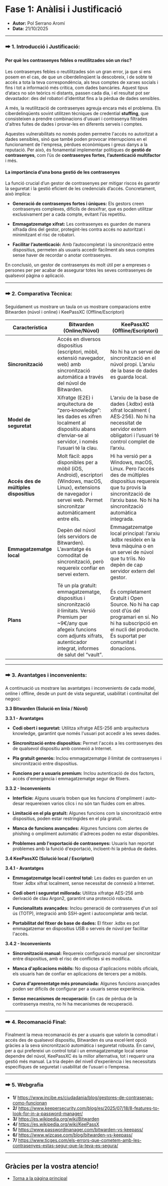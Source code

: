 # Fase 1: Anàlisi i Justificació
- **Autor:** Pol Serrano Aromí
- **Data:** 21/10/2025

---
### 🠲 1. Introducció i Justificació:
#### Per què les contrasenyes febles o reutilitzades són un risc?
Les contrasenyes febles o reutilitzades són un gran error, ja que si ens posem en el cas, de que un ciberdelinqüent la descobreix, i de sobte té accés a tota la teva correspondència, als teus comptes de xarxes socials i fins i tot a informació més crítica, com dades bancàries. Aquest tipus d’atacs no són teòrics ni distants, passen cada dia, i el resultat pot ser devastador: des del robatori d’identitat fins a la pèrdua de dades sensibles.

A més, la reutilització de contrasenyes agreuja encara més el problema. Els ciberdelinqüents sovint utilitzen tècniques de credential **stuffing**, que consisteixen a prendre combinacions d'usuari i contrasenya filtrades d'altres fuites de dades i provar-les en diferents serveis i comptes.

Aquestes vulnerabilitats no només poden permetre l'accés no autoritzat a dades sensibles, sinó que també poden provocar interrupcions en el funcionament de l'empresa, pèrdues econòmiques i greus danys a la reputació. Per això, és fonamental implementar polítiques de **gestió de contrasenyes**, com l’ús de **contrasenyes fortes**, **l’autenticació multifactor** i més.

#### La importància d’una bona gestió de les contrasenyes
La funció crucial d’un gestor de contrasenyes per mitigar riscos és garantir la seguretat i la gestió eficient de les credencials d’accés. Concretament, això implica:

- **Generació de contrasenyes fortes i úniques:** Els gestors creen contrasenyes complexes, difícils de desxifrar, que es poden utilitzar exclusivament per a cada compte, evitant l’ús repetitiu.

- **Emmagatzematge xifrat:** Les contrasenyes es guarden de manera xifrada dins del gestor, protegint-les contra accés no autoritzat i minimitzant el risc de robatori.

- **Facilitar l’autenticació:** Amb l’autocompletat i la sincronització entre dispositius, permeten als usuaris accedir fàcilment als seus comptes sense haver de recordar o anotar contrasenyes.

En conclusió, un gestor de contrasenyes és molt útil per a empreses o persones per per acabar de assegurar totes les seves contrasenyes de qualsevol pàgina o aplicació.

---
### 🠲 2. Comparativa Tècnica:

Seguidament us mostrare un taula on us mostrare comparacions entre Bitwarden (núvol i online) i KeePassXC (Offline/Escriptori)

| Característica | Bitwarden (Online/Núvol) | KeePassXC (Offline/Escriptori) |
| ----- | ----- | ----- |
| **Sincronització** | Accés en diversos dispositius (escriptori, mòbil, extensió navegador, web) amb sincronització automàtica a través del núvol de Bitwarden. | No hi ha un servei de sincronització en el núvol propi. L’arxiu de la base de dades es guarda local. |
| **Model de seguretat** | Xifratge (E2E) i arquitectura de “zero‑knowledge”: les dades es xifren localment al dispositiu abans d’enviar‑se al servidor, i només l’usuari té la clau.  | L’arxiu de la base de dades (.kdbx) està xifrat localment ( AES‑256). No hi ha necessitat de servidor extern obligatori i l’usuari té control complet de l’arxiu. |
| **Accés des de múltiples dispositius** | Molt fàcil: apps disponibles per a mòbil (iOS, Android), escriptori (Windows, macOS, Linux), extensions de navegador i servei web. Permet sincronitzar automàticament entre ells. | Hi ha versió per a Windows, macOS, Linux. Pero l’accés des de múltiples dispositius requereix que tu provis la sincronització de l’arxiu base. No hi ha sincronització automàtica integrada. |
| **Emmagatzematge local** | Depèn del núvol (els servidors de Bitwarden). L’avantatge és comoditat de sincronització, però requereix confiar en servei extern. | Emmagatzematge local principal: l’arxiu .kdbx resideix en la teva màquina o en un servei de núvol que tu trïis. No depèn de cap servidor extern del gestor. |
| **Plans** | Té un pla gratuït: emmagatzematge, dispositius i sincronització il·limitats. Versió Premium per \~9€/any que afegeix funcions com adjunts xifrats, autenticador integrat, informes de salut del “vault”. | És completament Gratuït i Open Source. No hi ha cap cost d’ús del programari en sí. No hi ha subscripció en el nucli del producte. És suportat per comunitat i donacions. |


---
### 🠲 3. Avantatges i inconvenients:

A continuació us mostrare las avantatges i inconvenients de cada model, online i offline, desde un punt de vista seguretat, usabilitat i continuïtat del negoci:

**3.3 Bitwarden (Solució en línia / Núvol)**

**3.3.1 - Avantatges**

- **Codi obert i seguretat:** Utilitza xifratge AES-256 amb arquitectura knowledge, garantint que només l'usuari pot accedir a les seves dades. 

- **Sincronització entre dispositius:** Permet l'accés a les contrasenyes des de qualsevol dispositiu amb connexió a Internet. 

- **Pla gratuït generós:** Inclou emmagatzematge il·limitat de contrasenyes i sincronització entre dispositius. 

- **Funcions per a usuaris premium:** Inclou autenticació de dos factors, accés d'emergència i emmagatzematge segur de fitxers. 

**3.3.2 - Inconvenients**

- **Interfície:** Alguns usuaris troben que les funcions d'ompliment i auto-desar requereixen varios clics i no són tan fluides com en altres. 

- **Limitació en el pla gratuït:** Algunes funcions com la sincronització entre dispositius, poden estar restringides en el pla gratuït. 

- **Manca de funcions avançades:** Algunes funcions com alertes de phishing o ompliment automàtic d'adreces poden no estar disponibles.

- **Problemes amb l'exportació de contrasenyes:** Usuaris han reportat problemes amb la funció d'exportació, incloent-hi la pèrdua de dades. 

**3.4 KeePassXC (Solució local / Escriptori)**

**3.4.1 - Avantatges**

- **Emmagatzematge local i control total:** Les dades es guarden en un fitxer .kdbx xifrat localment, sense necessitat de connexió a Internet. 

- **Codi obert i seguretat millorada:** Utilitza xifratge AES-256 amb derivació de clau Argon2, garantint una protecció robusta. 

- **Funcionalitats avançades:** Inclou generació de contrasenyes d'un sol ús (TOTP), integració amb SSH-agent i autocompletar amb teclat. 

- **Portabilitat del fitxer de base de dades:** El fitxer .kdbx es pot emmagatzemar en dispositius USB o serveis de núvol per facilitar l'accés. 

**3.4.2 - Inconvenients**

- **Sincronització manual:** Requereix configuració manual per sincronitzar entre dispositius, amb el risc de conflictes si es modifica. 

- **Manca d'aplicacions mòbils:** No disposa d'aplicacions mòbils oficials, els usuaris han de confiar en aplicacions de tercers per a mòbils. 

- **Curva d'aprenentatge més pronunciada:** Algunes funcions avançades poden ser difícils de configurar per a usuaris sense experiència. 

- **Sense mecanismes de recuperació:** En cas de pèrdua de la contrasenya mestra, no hi ha mecanismes de recuperació. 

---
### 🠲 4. Recomanació Final:

Finalment la meva recomanació és per a usuaris que valorin la comoditat i accés des de qualsevol dispositiu, Bitwarden és una excel·lent opció gràcies a la seva sincronització automàtica i seguretat robusta. En canvi, per a qui prefereixi un control total i un emmagatzematge local sense dependre del núvol, KeePassXC és la millor alternativa, tot i requerir una gestió més manual. La tria depèn del nivell d’experiència i les necessitats específiques de seguretat i usabilitat de l’usuari o l’empresa.

---
### 🠲 5. Webgrafia

- **1/** https://www.incibe.es/ciudadania/blog/gestores-de-contrasenas-como-funcionan
- **2/** https://www.keepersecurity.com/blog/es/2025/07/18/8-features-to-look-for-in-a-password-manager/
- **3/** https://es.wikipedia.org/wiki/Bitwarden
- **4/** https://es.wikipedia.org/wiki/KeePassX
- **5/** https://www.passwordmanager.com/bitwarden-vs-keepass/
- **6/** https://www.wizcase.com/blog/bitwarden-vs-keepass/
- **7/** https://www.ticges.com/els-errors-que-cometem-amb-les-contrasenyes-estas-segur-que-la-teva-es-segura/

---
## Gràcies per la vostra atencio!

- [Torna a la pàgina principal](../)
